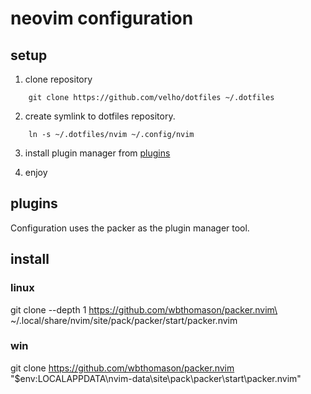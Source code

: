 # neovim configuration

## setup

1. clone repository

```
    git clone https://github.com/velho/dotfiles ~/.dotfiles
```

2. create symlink to dotfiles repository.

```
    ln -s ~/.dotfiles/nvim ~/.config/nvim
```

3. install plugin manager from [plugins](!plugins)

4. enjoy

## plugins

Configuration uses the packer as the plugin manager tool.

## install

### linux

git clone --depth 1 https://github.com/wbthomason/packer.nvim\
 ~/.local/share/nvim/site/pack/packer/start/packer.nvim

### win

git clone https://github.com/wbthomason/packer.nvim "$env:LOCALAPPDATA\nvim-data\site\pack\packer\start\packer.nvim"


